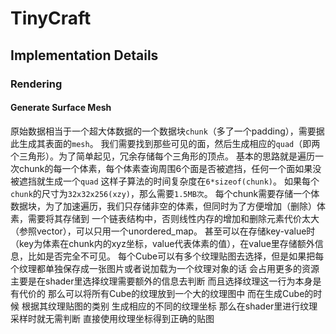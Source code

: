 # TinyCraft

## Implementation Details

### Rendering

#### Generate Surface Mesh

原始数据相当于一个超大体数据的一个数据块```chunk```（多了一个padding），需要据此生成其表面的```mesh```。
我们需要找到那些可见的面，然后生成相应的```quad```（即两个三角形）。为了简单起见，冗余存储每个三角形的顶点。
基本的思路就是遍历一次chunk的每一个体素，每个体素查询周围6个面是否被遮挡，任何一个面如果没被遮挡就生成一个```quad```
这样子算法的时间复杂度在```6*sizeof(chunk)```。
如果每个```chunk```的尺寸为```32x32x256(xzy)```，那么需要```1.5MB次```。
每个chunk需要存储一个体数据块，为了加速遍历，我们只存储非空的体素，但同时为了方便增加（删除）体素，需要将其存储到
一个链表结构中，否则线性内存的增加和删除元素代价太大（参照vector），可以只用一个unordered_map。
甚至可以在存储key-value时（key为体素在chunk内的xyz坐标，value代表体素的值），在value里存储额外信息，比如是否完全不可见。
每个Cube可以有多个纹理贴图去选择，但是如果把每个纹理都单独保存成一张图片或者说加载为一个纹理对象的话 会占用更多的资源 主要是在shader里选择纹理需要额外的信息去判断 而且选择纹理这一行为本身是有代价的 那么可以将所有Cube的纹理放到一个大的纹理图中 而在生成Cube的时候 根据其纹理贴图的类别 生成相应的不同的纹理坐标 那么在shader里进行纹理采样时就无需判断 直接使用纹理坐标得到正确的贴图